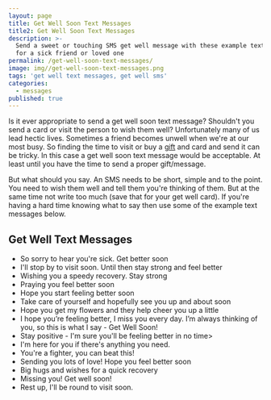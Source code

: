 ```yaml
---
layout: page
title: Get Well Soon Text Messages
title2: Get Well Soon Text Messages
description: >-
  Send a sweet or touching SMS get well message with these example text messages
  for a sick friend or loved one
permalink: /get-well-soon-text-messages/
image: img//get-well-soon-text-messages.png
tags: 'get well text messages, get well sms'
categories:
  - messages
published: true
---
```


<p>
Is it ever appropriate to send a get well soon text message? Shouldn't you send a card or visit the person to wish them well? Unfortunately many of us lead hectic lives. Sometimes a friend becomes unwell when we're at our most busy. So finding the time to visit or buy a <a href="/get-well-gifts/">gift</a> and card and send it can be tricky. In this case a get well soon text message would be acceptable. At least until you have the time to send a proper gift/message.
</p>

<p>
But what should you say. An SMS needs to be short, simple and to the point. You need to wish them
well and tell them you're thinking of them. But at the same time not write too much (save that for your get well card). If you're having a hard time knowing what to say then use some of the example text messages below.
</p>

<h2>Get Well Text Messages</h2>

<ul class="heart">
<li>So sorry to hear you're sick. Get better soon</li>
<li>I'll stop by to visit soon. Until then stay strong and feel better</li>
<li>Wishing you a speedy recovery. Stay strong</li>
<li>Praying you feel better soon</li>
<li>Hope you start feeling better soon</li>
<li>Take care of yourself and hopefully see you up and about soon</li>
<li>Hope you get my flowers and they help cheer you up a little</li>
<li>I hope you’re feeling better, I miss you every day. I’m always thinking of you, so this is what I say - Get Well Soon!</li>
<li>Stay positive - I'm sure you'll be feeling better in no time></li>
<li>I'm here for you if there's anything you need.</li>
<li>You're a fighter, you can beat this!</li>
<li>Sending you lots of love! Hope you feel better soon</li>
<li>Big hugs and wishes for a quick recovery</li>
<li>Missing you! Get well soon!</li>
<li>Rest up, I'll be round to visit soon.</li>
</ul>
